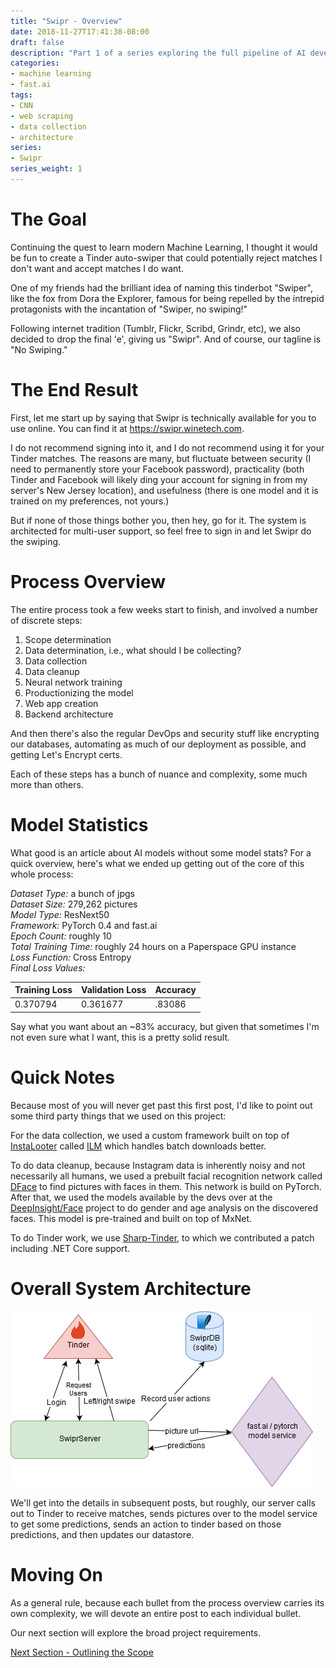 ```yaml
---
title: "Swipr - Overview"
date: 2018-11-27T17:41:38-08:00
draft: false
description: "Part 1 of a series exploring the full pipeline of AI development for Swipr, a smarter Tinder auto-swiper. We talk the whole shebang from data collection, to productionizing, and webapp deployment."
categories:
- machine learning
- fast.ai
tags:
- CNN
- web scraping
- data collection
- architecture
series:
- Swipr
series_weight: 1
---
```


# The Goal

Continuing the quest to learn modern Machine Learning, I thought it would be fun to create a Tinder auto-swiper that could potentially reject matches I don't want and accept matches I do want. 

One of my friends had the brilliant idea of naming this tinderbot "Swiper", like the fox from Dora the Explorer, famous for being repelled by the intrepid protagonists with the incantation of "Swiper, no swiping!"

Following internet tradition (Tumblr, Flickr, Scribd, Grindr, etc), we also decided to drop the final 'e', giving us "Swipr". And of course, our tagline is "No Swiping."


# The End Result

First, let me start up by saying that Swipr is technically available for you to use online. You can find it at https://swipr.winetech.com.

I do not recommend signing into it, and I do not recommend using it for your Tinder matches. The reasons are many, but fluctuate between security (I need to permanently store your Facebook password), practicality (both Tinder and Facebook will likely ding your account for signing in from my server's New Jersey location), and usefulness (there is one model and it is trained on my preferences, not yours.)

But if none of those things bother you, then hey, go for it. The system is architected for multi-user support, so feel free to sign in and let Swipr do the swiping.

# Process Overview

The entire process took a few weeks start to finish, and involved a number of discrete steps:

1. Scope determination
1. Data determination, i.e., what should I be collecting?
1. Data collection
1. Data cleanup
1. Neural network training
1. Productionizing the model
1. Web app creation
1. Backend architecture

And then there's also the regular DevOps and security stuff like encrypting our databases, automating as much of our deployment as possible, and getting Let's Encrypt certs.

Each of these steps has a bunch of nuance and complexity, some much more than others.

# Model Statistics

What good is an article about AI models without some model stats? For a quick overview, here's what we ended up getting out of the core of this whole process:

*Dataset Type:* a bunch of jpgs  
*Dataset Size:* 279,262 pictures  
*Model Type:* ResNext50  
*Framework:* PyTorch 0.4 and fast.ai  
*Epoch Count:* roughly 10  
*Total Training Time:* roughly 24 hours on a Paperspace GPU instance  
*Loss Function:* Cross Entropy  
*Final Loss Values:*     

|Training Loss  |Validation Loss    |Accuracy|
|---------------|-------------------|--------|
|0.370794       |0.361677           |.83086  |

Say what you want about an ~83% accuracy, but given that sometimes I'm not even sure what I want, this is a pretty solid result.


# Quick Notes

Because most of you will never get past this first post, I'd like to point out some third party things that we used on this project:

For the data collection, we used a custom framework built on top of [InstaLooter](https://github.com/althonos/InstaLooter) called [ILM](https://github.com/0xNF/ilm) which handles batch downloads better.

To do data cleanup, because Instagram data is inherently noisy and not necessarily all humans, we used a prebuilt facial recognition network called [DFace](https://github.com/kuaikuaikim/DFace) to find pictures with faces in them. This network is build on PyTorch. After that, we used the models available by the devs over at the [DeepInsight/Face](https://github.com/deepinsight/insightface) project to do gender and age analysis on the discovered faces. This model is pre-trained and built on top of MxNet.

To do Tinder work, we use [Sharp-Tinder](https://github.com/cansik/sharp-tinder), to which we contributed a patch including .NET Core support.

# Overall System Architecture

![System architcture](/ml/swipr/OverallArch.png)

We'll get into the details in subsequent posts, but roughly, our server calls out to Tinder to receive matches, sends pictures over to the model service to get some predictions, sends an action to tinder based on those predictions, and then updates our datastore.

# Moving On

As a general rule, because each bullet from the process overview carries its own complexity, we will devote an entire post to each individual bullet.

Our next section will explore the broad project requirements.

[Next Section - Outlining the Scope](/posts/ml/swipr02)